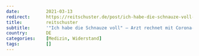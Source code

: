```yaml
---
date:          2021-03-13
redirect:      https://reitschuster.de/post/ich-habe-die-schnauze-voll-arzt-rechnet-mit-corona-politik-ab/
title:         reitschuster
subtitle:      '"Ich habe die Schnauze voll" – Arzt rechnet mit Corona-Politik ab'
country:       DE
categories:    [Medizin, Widerstand]
tags:          []
---
```

